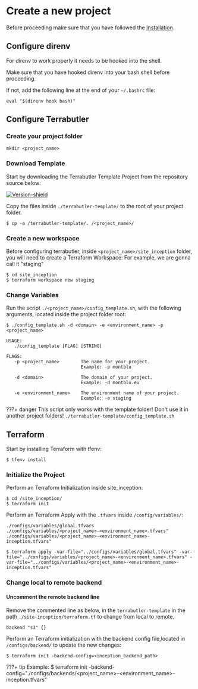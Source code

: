 # Create a new project

Before proceeding make sure that you have followed the [Installation](installation.md). 

## Configure direnv

For direnv to work properly it needs to be hooked into the shell.

Make sure that you have hooked direnv into your bash shell before proceeding. 

If not, add the following line at the end of your `~/.bashrc` file:

```
eval "$(direnv hook bash)"
```


## Configure Terrabutler

### Create your project folder

```shell
mkdir <project_name>
```

### Download Template

Start by downloading the Terrabutler Template Project from the repository source below: 

[![Version-shield]](https://github.com/lucascanero/terrabutler-template/archive/refs/heads/example-template.zip)

Copy the files inside `./terrabutler-template/` to the root of your project folder.

```shell
$ cp -a /terrabutler-template/. /<project_name>/
```

### Create a new workspace

Before configuring terrabutler, inside `<project_name>/site_inception` folder, you will need to create a Terraform Workspace: 
For example, we are gonna call it "staging"

```shell
$ cd site_inception
$ terraform workspace new staging
```

### Change Variables

Run the script `./<project_name>/config_template.sh`, with the following arguments, located inside the project folder root:

```shell
$ ./config_template.sh -d <domain> -e <environment_name> -p <project_name>

USAGE:
   ./config_template [FLAG] [STRING]

FLAGS:
   -p <project_name>        The name for your project.  
                            Example: -p montblu

   -d <domain>              The domain of your project. 
                            Example: -d montblu.eu

   -e <environment_name>    The environment name of your project. 
                            Example: -e staging
```


???+ danger
    This script only works with the template folder! Don't use it in another project folders!
    `./terrabutler-template/config_template.sh`

## Terraform

Start by installing Terraform with tfenv:

```shell
$ tfenv install 
```

### Initialize the Project
 
Perform an Terraform Initialization inside site_inception:

```shell
$ cd /site_inception/
$ terraform init
```
Perform an Terraform Apply with the `.tfvars` inside `/config/variables/`:

`./configs/variables/global.tfvars` </br>
`./configs/variables/<project_name>-<environment_name>.tfvars"` </br>
`./configs/variables/<project_name>-<environment_name>-inception.tfvars"`</br>

```shell
$ terraform apply -var-file="../configs/variables/global.tfvars" -var-file="../configs/variables/<project_name>-<environment_name>.tfvars" -var-file="../configs/variables/<project_name>-<environment_name>-inception.tfvars"
```

### Change local to remote backend

#### Uncomment the remote backend line
Remove the commented line as below, in the `terrabutler-template` in the path `./site-inception/terraform.tf` to change from local to remote.

```
backend "s3" {}
```

Perform an Terraform initialization with the backend config file,located in `/configs/backend/` to update the new changes:

```shell
$ terraform init -backend-config=<inception_backend_path>  
```

???+ tip
   Example:
   $ terraform init -backend-config="./configs/backends/<project_name>-<environment_name>-inception.tfvars"








 [Version-shield]: https://img.shields.io/badge/terrabutler_Template-Download-%23121011.svg?style=for-the-badge&logo=github&colorA=273133&colorB=0093ee "Latest version"

 
